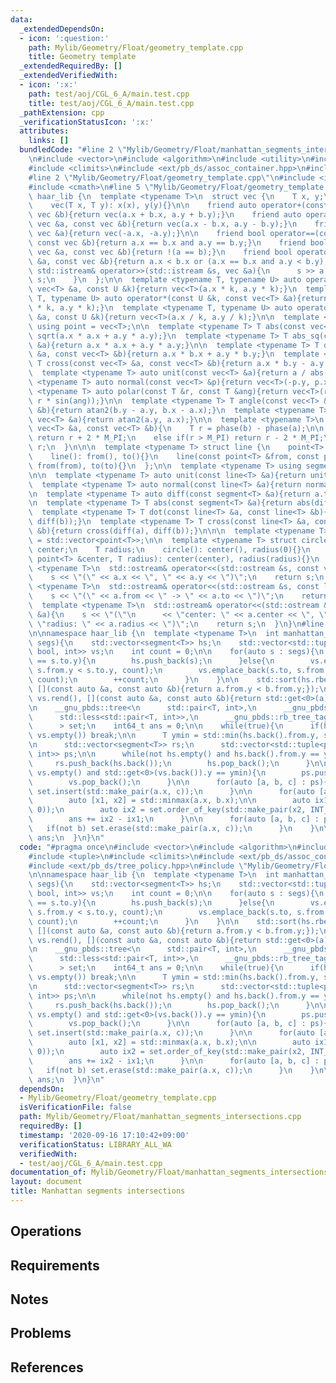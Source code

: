 ```yaml
---
data:
  _extendedDependsOn:
  - icon: ':question:'
    path: Mylib/Geometry/Float/geometry_template.cpp
    title: Geometry template
  _extendedRequiredBy: []
  _extendedVerifiedWith:
  - icon: ':x:'
    path: test/aoj/CGL_6_A/main.test.cpp
    title: test/aoj/CGL_6_A/main.test.cpp
  _pathExtension: cpp
  _verificationStatusIcon: ':x:'
  attributes:
    links: []
  bundledCode: "#line 2 \"Mylib/Geometry/Float/manhattan_segments_intersections.cpp\"\
    \n#include <vector>\n#include <algorithm>\n#include <utility>\n#include <tuple>\n\
    #include <climits>\n#include <ext/pb_ds/assoc_container.hpp>\n#include <ext/pb_ds/tree_policy.hpp>\n\
    #line 2 \"Mylib/Geometry/Float/geometry_template.cpp\"\n#include <iostream>\n\
    #include <cmath>\n#line 5 \"Mylib/Geometry/Float/geometry_template.cpp\"\n\nnamespace\
    \ haar_lib {\n  template <typename T>\n  struct vec {\n    T x, y;\n    vec(){}\n\
    \    vec(T x, T y): x(x), y(y){}\n\n    friend auto operator+(const vec &a, const\
    \ vec &b){return vec(a.x + b.x, a.y + b.y);}\n    friend auto operator-(const\
    \ vec &a, const vec &b){return vec(a.x - b.x, a.y - b.y);}\n    friend auto operator-(const\
    \ vec &a){return vec(-a.x, -a.y);}\n\n    friend bool operator==(const vec &a,\
    \ const vec &b){return a.x == b.x and a.y == b.y;}\n    friend bool operator!=(const\
    \ vec &a, const vec &b){return !(a == b);}\n    friend bool operator<(const vec\
    \ &a, const vec &b){return a.x < b.x or (a.x == b.x and a.y < b.y);}\n\n    friend\
    \ std::istream& operator>>(std::istream &s, vec &a){\n      s >> a.x >> a.y; return\
    \ s;\n    }\n  };\n\n  template <typename T, typename U> auto operator*(const\
    \ vec<T> &a, const U &k){return vec<T>(a.x * k, a.y * k);}\n  template <typename\
    \ T, typename U> auto operator*(const U &k, const vec<T> &a){return vec<T>(a.x\
    \ * k, a.y * k);}\n  template <typename T, typename U> auto operator/(const vec<T>\
    \ &a, const U &k){return vec<T>(a.x / k, a.y / k);}\n\n  template <typename T>\
    \ using point = vec<T>;\n\n  template <typename T> T abs(const vec<T> &a){return\
    \ sqrt(a.x * a.x + a.y * a.y);}\n  template <typename T> T abs_sq(const vec<T>\
    \ &a){return a.x * a.x + a.y * a.y;}\n\n  template <typename T> T dot(const vec<T>\
    \ &a, const vec<T> &b){return a.x * b.x + a.y * b.y;}\n  template <typename T>\
    \ T cross(const vec<T> &a, const vec<T> &b){return a.x * b.y - a.y * b.x;}\n\n\
    \  template <typename T> auto unit(const vec<T> &a){return a / abs(a);}\n  template\
    \ <typename T> auto normal(const vec<T> &p){return vec<T>(-p.y, p.x);}\n\n  template\
    \ <typename T> auto polar(const T &r, const T &ang){return vec<T>(r * cos(ang),\
    \ r * sin(ang));}\n\n  template <typename T> T angle(const vec<T> &a, const vec<T>\
    \ &b){return atan2(b.y - a.y, b.x - a.x);}\n  template <typename T> T phase(const\
    \ vec<T> &a){return atan2(a.y, a.x);}\n\n  template <typename T>\n  T angle_diff(const\
    \ vec<T> &a, const vec<T> &b){\n    T r = phase(b) - phase(a);\n\n    if(r < -M_PI)\
    \ return r + 2 * M_PI;\n    else if(r > M_PI) return r - 2 * M_PI;\n    return\
    \ r;\n  }\n\n\n  template <typename T> struct line {\n    point<T> from, to;\n\
    \    line(): from(), to(){}\n    line(const point<T> &from, const point<T> &to):\
    \ from(from), to(to){}\n  };\n\n  template <typename T> using segment = line<T>;\n\
    \n\n  template <typename T> auto unit(const line<T> &a){return unit(a.to - a.from);}\n\
    \  template <typename T> auto normal(const line<T> &a){return normal(a.to - a.from);}\n\
    \n  template <typename T> auto diff(const segment<T> &a){return a.to - a.from;}\n\
    \n  template <typename T> T abs(const segment<T> &a){return abs(diff(a));}\n\n\
    \  template <typename T> T dot(const line<T> &a, const line<T> &b){return dot(diff(a),\
    \ diff(b));}\n  template <typename T> T cross(const line<T> &a, const line<T>\
    \ &b){return cross(diff(a), diff(b));}\n\n\n  template <typename T> using polygon\
    \ = std::vector<point<T>>;\n\n  template <typename T> struct circle {\n    point<T>\
    \ center;\n    T radius;\n    circle(): center(), radius(0){}\n    circle(const\
    \ point<T> &center, T radius): center(center), radius(radius){}\n  };\n\n  template\
    \ <typename T>\n  std::ostream& operator<<(std::ostream &s, const vec<T> &a){\n\
    \    s << \"(\" << a.x << \", \" << a.y << \")\";\n    return s;\n  }\n\n  template\
    \ <typename T>\n  std::ostream& operator<<(std::ostream &s, const line<T> &a){\n\
    \    s << \"(\" << a.from << \" -> \" << a.to << \")\";\n    return s;\n  }\n\n\
    \  template <typename T>\n  std::ostream& operator<<(std::ostream &s, const circle<T>\
    \ &a){\n    s << \"(\"\n      << \"center: \" << a.center << \", \"\n      <<\
    \ \"radius: \" << a.radius << \")\";\n    return s;\n  }\n}\n#line 10 \"Mylib/Geometry/Float/manhattan_segments_intersections.cpp\"\
    \n\nnamespace haar_lib {\n  template <typename T>\n  int manhattan_segments_intersections(std::vector<segment<T>>\
    \ segs){\n    std::vector<segment<T>> hs;\n    std::vector<std::tuple<point<T>,\
    \ bool, int>> vs;\n    int count = 0;\n\n    for(auto s : segs){\n      if(s.from.y\
    \ == s.to.y){\n        hs.push_back(s);\n      }else{\n        vs.emplace_back(s.from,\
    \ s.from.y < s.to.y, count);\n        vs.emplace_back(s.to, s.from.y > s.to.y,\
    \ count);\n        ++count;\n      }\n    }\n\n    std::sort(hs.rbegin(), hs.rend(),\
    \ [](const auto &a, const auto &b){return a.from.y < b.from.y;});\n    std::sort(vs.rbegin(),\
    \ vs.rend(), [](const auto &a, const auto &b){return std::get<0>(a).y < std::get<0>(b).y;});\n\
    \n    __gnu_pbds::tree<\n      std::pair<T, int>,\n      __gnu_pbds::null_type,\n\
    \      std::less<std::pair<T, int>>,\n      __gnu_pbds::rb_tree_tag,\n      __gnu_pbds::tree_order_statistics_node_update\n\
    \      > set;\n    int64_t ans = 0;\n\n    while(true){\n      if(hs.empty() or\
    \ vs.empty()) break;\n\n      T ymin = std::min(hs.back().from.y, std::get<0>(vs.back()).y);\n\
    \n      std::vector<segment<T>> rs;\n      std::vector<std::tuple<point<T>, bool,\
    \ int>> ps;\n\n      while(not hs.empty() and hs.back().from.y == ymin){\n   \
    \     rs.push_back(hs.back());\n        hs.pop_back();\n      }\n\n      while(not\
    \ vs.empty() and std::get<0>(vs.back()).y == ymin){\n        ps.push_back(vs.back());\n\
    \        vs.pop_back();\n      }\n\n      for(auto [a, b, c] : ps){\n        if(b)\
    \ set.insert(std::make_pair(a.x, c));\n      }\n\n      for(auto [a, b] : rs){\n\
    \        auto [x1, x2] = std::minmax(a.x, b.x);\n\n        auto ix1 = set.order_of_key(std::make_pair(x1,\
    \ 0));\n        auto ix2 = set.order_of_key(std::make_pair(x2, INT_MAX));\n\n\
    \        ans += ix2 - ix1;\n      }\n\n      for(auto [a, b, c] : ps){\n     \
    \   if(not b) set.erase(std::make_pair(a.x, c));\n      }\n    }\n\n    return\
    \ ans;\n  }\n}\n"
  code: "#pragma once\n#include <vector>\n#include <algorithm>\n#include <utility>\n\
    #include <tuple>\n#include <climits>\n#include <ext/pb_ds/assoc_container.hpp>\n\
    #include <ext/pb_ds/tree_policy.hpp>\n#include \"Mylib/Geometry/Float/geometry_template.cpp\"\
    \n\nnamespace haar_lib {\n  template <typename T>\n  int manhattan_segments_intersections(std::vector<segment<T>>\
    \ segs){\n    std::vector<segment<T>> hs;\n    std::vector<std::tuple<point<T>,\
    \ bool, int>> vs;\n    int count = 0;\n\n    for(auto s : segs){\n      if(s.from.y\
    \ == s.to.y){\n        hs.push_back(s);\n      }else{\n        vs.emplace_back(s.from,\
    \ s.from.y < s.to.y, count);\n        vs.emplace_back(s.to, s.from.y > s.to.y,\
    \ count);\n        ++count;\n      }\n    }\n\n    std::sort(hs.rbegin(), hs.rend(),\
    \ [](const auto &a, const auto &b){return a.from.y < b.from.y;});\n    std::sort(vs.rbegin(),\
    \ vs.rend(), [](const auto &a, const auto &b){return std::get<0>(a).y < std::get<0>(b).y;});\n\
    \n    __gnu_pbds::tree<\n      std::pair<T, int>,\n      __gnu_pbds::null_type,\n\
    \      std::less<std::pair<T, int>>,\n      __gnu_pbds::rb_tree_tag,\n      __gnu_pbds::tree_order_statistics_node_update\n\
    \      > set;\n    int64_t ans = 0;\n\n    while(true){\n      if(hs.empty() or\
    \ vs.empty()) break;\n\n      T ymin = std::min(hs.back().from.y, std::get<0>(vs.back()).y);\n\
    \n      std::vector<segment<T>> rs;\n      std::vector<std::tuple<point<T>, bool,\
    \ int>> ps;\n\n      while(not hs.empty() and hs.back().from.y == ymin){\n   \
    \     rs.push_back(hs.back());\n        hs.pop_back();\n      }\n\n      while(not\
    \ vs.empty() and std::get<0>(vs.back()).y == ymin){\n        ps.push_back(vs.back());\n\
    \        vs.pop_back();\n      }\n\n      for(auto [a, b, c] : ps){\n        if(b)\
    \ set.insert(std::make_pair(a.x, c));\n      }\n\n      for(auto [a, b] : rs){\n\
    \        auto [x1, x2] = std::minmax(a.x, b.x);\n\n        auto ix1 = set.order_of_key(std::make_pair(x1,\
    \ 0));\n        auto ix2 = set.order_of_key(std::make_pair(x2, INT_MAX));\n\n\
    \        ans += ix2 - ix1;\n      }\n\n      for(auto [a, b, c] : ps){\n     \
    \   if(not b) set.erase(std::make_pair(a.x, c));\n      }\n    }\n\n    return\
    \ ans;\n  }\n}\n"
  dependsOn:
  - Mylib/Geometry/Float/geometry_template.cpp
  isVerificationFile: false
  path: Mylib/Geometry/Float/manhattan_segments_intersections.cpp
  requiredBy: []
  timestamp: '2020-09-16 17:10:42+09:00'
  verificationStatus: LIBRARY_ALL_WA
  verifiedWith:
  - test/aoj/CGL_6_A/main.test.cpp
documentation_of: Mylib/Geometry/Float/manhattan_segments_intersections.cpp
layout: document
title: Manhattan segments intersections
---
```


## Operations

## Requirements

## Notes

## Problems

## References
